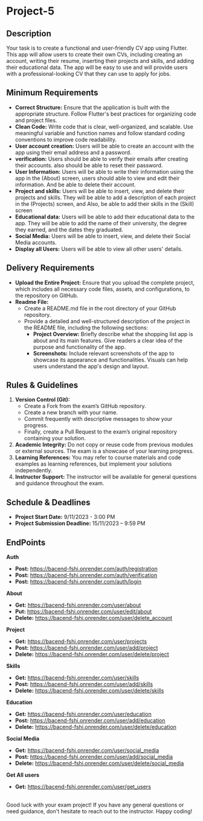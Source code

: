 # Project-5


## Description

Your task is to create a functional and user-friendly CV app using Flutter. This app will allow users to create their own CVs, including creating an account, writing their resume, inserting their projects and skills, and adding their educational data. The app will be easy to use and will provide users with a professional-looking CV that they can use to apply for jobs.

## Minimum Requirements

- **Correct Structure:** Ensure that the application is built with the appropriate structure. Follow Flutter's best practices for organizing code and project files.
- **Clean Code:** Write code that is clear, well-organized, and scalable. Use meaningful variable and function names and follow standard coding conventions to improve code readability.
- **User account creation:** Users will be able to create an account with the app using their email address and a password.
- **verification:** Users should be able to verify their emails after creating their accounts. also should be able to reset their password.
- **User Information:** Users will be able to write their information using the app in the (About) screen, users should able to view and edit their information. And be able to delete their account.
- **Project and skills:** Users will be able to insert, view, and delete their projects and skills. They will be able to add a description of each project in the (Projects) screen, and Also, be able to add their skills in the (Skill) screen
- **Educational data:** Users will be able to add their educational data to the app. They will be able to add the name of their university, the degree they earned, and the dates they graduated.
- **Social Media:** Users will be able to insert, view, and delete their Social Media accounts.
- **Display all Users:** Users will be able to view all other users' details.


## Delivery Requirements

- **Upload the Entire Project:** Ensure that you upload the complete project, which includes all necessary code files, assets, and configurations, to the repository on GitHub.
- **Readme File:**
  - Create a README.md file in the root directory of your GitHub repository.
  - Provide a detailed and well-structured description of the project in the README file, including the following sections:
    - **Project Overview:** Briefly describe what the shopping list app is about and its main features. Give readers a clear idea of the purpose and functionality of the app.
    - **Screenshots:** Include relevant screenshots of the app to showcase its appearance and functionalities. Visuals can help users understand the app's design and layout.


## Rules & Guidelines

1. **Version Control (Git):**
   - Create a Fork from the exam’s GitHub repository.
   - Create a new branch with your name.
   - Commit frequently with descriptive messages to show your progress.
   - Finally, create a Pull Request to the exam’s original repository containing your solution.
2. **Academic Integrity:** Do not copy or reuse code from previous modules or external sources. The exam is a showcase of your learning progress.
3. **Learning References:** You may refer to course materials and code examples as learning references, but implement your solutions independently.
4. **Instructor Support:** The instructor will be available for general questions and guidance throughout the exam.

## Schedule & Deadlines

- **Project Start Date:** 9/11/2023 - 3:00 PM
- **Project Submission Deadline:** 15/11/2023 – 9:59 PM

## EndPoints
**Auth** 
  - **Post:** https://bacend-fshi.onrender.com/auth/registration 
  - **Post:** https://bacend-fshi.onrender.com/auth/verification 
  - **Post:** https://bacend-fshi.onrender.com/auth/login

**About** 
  - **Get:** https://bacend-fshi.onrender.com/user/about
  - **Put:** https://bacend-fshi.onrender.com/user/edit/about
  - **Delete:** https://bacend-fshi.onrender.com/user/delete_account

**Project** 
  - **Get:** https://bacend-fshi.onrender.com/user/projects
  - **Post:** https://bacend-fshi.onrender.com/user/add/project
  - **Delete:** https://bacend-fshi.onrender.com/user/delete/project

**Skills** 
  - **Get:** https://bacend-fshi.onrender.com/user/skills 
  - **Post:** https://bacend-fshi.onrender.com/user/add/skills 
  - **Delete:** https://bacend-fshi.onrender.com/user/delete/skills

**Education** 
  - **Get:** https://bacend-fshi.onrender.com/user/education
  - **Post:** https://bacend-fshi.onrender.com/user/add/education
  - **Delete:** https://bacend-fshi.onrender.com/user/delete/education

**Social Media** 
  - **Get:** https://bacend-fshi.onrender.com/user/social_media
  - **Post:** https://bacend-fshi.onrender.com/user/add/social_media
  - **Delete:** https://bacend-fshi.onrender.com/user/delete/social_media

**Get All users**
  - **Get:** https://bacend-fshi.onrender.com/user/get_users

<br>
Good luck with your exam project! If you have any general questions or need guidance, don't hesitate to reach out to the instructor. Happy coding!
